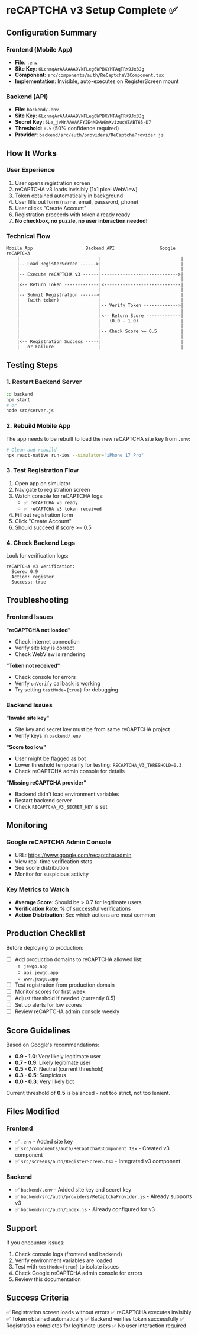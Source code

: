 # reCAPTCHA v3 Setup Complete ✅

## Configuration Summary

### Frontend (Mobile App)

- **File**: `.env`
- **Site Key**: `6LcnmqArAAAAAA9VkFLeg6WPBXYMTAqTRK9Jx3Jg`
- **Component**: `src/components/auth/ReCaptchaV3Component.tsx`
- **Implementation**: Invisible, auto-executes on RegisterScreen mount

### Backend (API)

- **File**: `backend/.env`
- **Site Key**: `6LcnmqArAAAAAA9VkFLeg6WPBXYMTAqTRK9Jx3Jg`
- **Secret Key**: `6Le_jvMrAAAAAFYIE4M2wW6mXvizucWZABT65-D7`
- **Threshold**: `0.5` (50% confidence required)
- **Provider**: `backend/src/auth/providers/ReCaptchaProvider.js`

## How It Works

### User Experience

1. User opens registration screen
2. reCAPTCHA v3 loads invisibly (1x1 pixel WebView)
3. Token obtained automatically in background
4. User fills out form (name, email, password, phone)
5. User clicks "Create Account"
6. Registration proceeds with token already ready
7. **No checkbox, no puzzle, no user interaction needed!**

### Technical Flow

```
Mobile App                    Backend API                 Google reCAPTCHA
    |                              |                              |
    |-- Load RegisterScreen ------>|                              |
    |                              |                              |
    |-- Execute reCAPTCHA v3 ------|----------------------------->|
    |                              |                              |
    |<-- Return Token -------------|<-----------------------------|
    |                              |                              |
    |-- Submit Registration ------>|                              |
    |   (with token)               |                              |
    |                              |-- Verify Token ------------->|
    |                              |                              |
    |                              |<-- Return Score -------------|
    |                              |   (0.0 - 1.0)                |
    |                              |                              |
    |                              |-- Check Score >= 0.5         |
    |                              |                              |
    |<-- Registration Success -----|                              |
    |   or Failure                 |                              |
```

## Testing Steps

### 1. Restart Backend Server

```bash
cd backend
npm start
# or
node src/server.js
```

### 2. Rebuild Mobile App

The app needs to be rebuilt to load the new reCAPTCHA site key from `.env`:

```bash
# Clean and rebuild
npx react-native run-ios --simulator="iPhone 17 Pro"
```

### 3. Test Registration Flow

1. Open app on simulator
2. Navigate to registration screen
3. Watch console for reCAPTCHA logs:
   - `✅ reCAPTCHA v3 ready`
   - `✅ reCAPTCHA v3 token received`
4. Fill out registration form
5. Click "Create Account"
6. Should succeed if score >= 0.5

### 4. Check Backend Logs

Look for verification logs:

```
reCAPTCHA v3 verification:
  Score: 0.9
  Action: register
  Success: true
```

## Troubleshooting

### Frontend Issues

**"reCAPTCHA not loaded"**

- Check internet connection
- Verify site key is correct
- Check WebView is rendering

**"Token not received"**

- Check console for errors
- Verify `onVerify` callback is working
- Try setting `testMode={true}` for debugging

### Backend Issues

**"Invalid site key"**

- Site key and secret key must be from same reCAPTCHA project
- Verify keys in `backend/.env`

**"Score too low"**

- User might be flagged as bot
- Lower threshold temporarily for testing: `RECAPTCHA_V3_THRESHOLD=0.3`
- Check reCAPTCHA admin console for details

**"Missing reCAPTCHA provider"**

- Backend didn't load environment variables
- Restart backend server
- Check `RECAPTCHA_V3_SECRET_KEY` is set

## Monitoring

### Google reCAPTCHA Admin Console

- URL: https://www.google.com/recaptcha/admin
- View real-time verification stats
- See score distribution
- Monitor for suspicious activity

### Key Metrics to Watch

- **Average Score**: Should be > 0.7 for legitimate users
- **Verification Rate**: % of successful verifications
- **Action Distribution**: See which actions are most common

## Production Checklist

Before deploying to production:

- [ ] Add production domains to reCAPTCHA allowed list:
  - `jewgo.app`
  - `api.jewgo.app`
  - `www.jewgo.app`
- [ ] Test registration from production domain
- [ ] Monitor scores for first week
- [ ] Adjust threshold if needed (currently 0.5)
- [ ] Set up alerts for low scores
- [ ] Review reCAPTCHA admin console weekly

## Score Guidelines

Based on Google's recommendations:

- **0.9 - 1.0**: Very likely legitimate user
- **0.7 - 0.9**: Likely legitimate user
- **0.5 - 0.7**: Neutral (current threshold)
- **0.3 - 0.5**: Suspicious
- **0.0 - 0.3**: Very likely bot

Current threshold of **0.5** is balanced - not too strict, not too lenient.

## Files Modified

### Frontend

- ✅ `.env` - Added site key
- ✅ `src/components/auth/ReCaptchaV3Component.tsx` - Created v3 component
- ✅ `src/screens/auth/RegisterScreen.tsx` - Integrated v3 component

### Backend

- ✅ `backend/.env` - Added site key and secret key
- ✅ `backend/src/auth/providers/ReCaptchaProvider.js` - Already supports v3
- ✅ `backend/src/auth/index.js` - Already configured for v3

## Support

If you encounter issues:

1. Check console logs (frontend and backend)
2. Verify environment variables are loaded
3. Test with `testMode={true}` to isolate issues
4. Check Google reCAPTCHA admin console for errors
5. Review this documentation

## Success Criteria

✅ Registration screen loads without errors
✅ reCAPTCHA executes invisibly
✅ Token obtained automatically
✅ Backend verifies token successfully
✅ Registration completes for legitimate users
✅ No user interaction required
